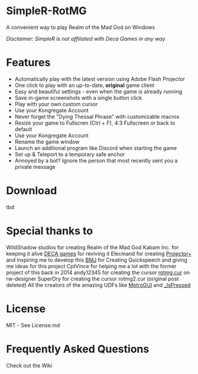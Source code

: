 # SimpleR-RotMG
A convenient way to play Realm of the Mad God on Windows

*Disclaimer: SimpleR is not affiliated with Deca Games in any way*

# Features
- Automatically play with the latest version using Adobe Flash Projector
- One click to play with an up-to-date, **original** game client
- Easy and beautiful settings - even when the game is already running
- Save in-game screenshots with a single button click
- Play with your own custom cursor
- Use your Kongregate Account
- Never forget the "Dying Thessal Phrase" with customizable macros
- Resize your game to Fullscren (Ctrl + F), 4:3 Fullscreen or back to default
- Use your Kongregate Account
- Rename the game window
- Launch an additional program like Discord when starting the game
- Set up & Teleport to a temporary safe anchor
- Annoyed by a bot? Ignore the person that most recently sent you a private message


# Download
tbd

# Special thanks to
WildShadow studios for creating Realm of the Mad God
Kabam Inc. for keeping it alive
[DECA games](http://decagames.com) for reviving it
Elecmand for creating [Projector+](http://web.archive.org/web/20120326163330/http://forums.wildshadow.com/node/64729) and inspiring me to develop this
[BMJ](https://www.realmeye.com/player/bmj) for Creating Quickspeech and giving me ideas for this project
CptVince for helping me a lot with the former project of this back in 2014
andy12345 for creating the cursor [rotmg.cur](http://www.rw-designer.com/cursor-detail/27070) on rw-designer
SuperDry for creating the cursor rotmg2.cur (original post deleted)
All the creators of the amazing UDFs like [MetroGUI](https://www.autoitscript.com/forum/topic/161184-metrogui-udf-v51-windows-10-style-buttons-toggles-radios-menu-etc/) and [_IsPressed](https://www.autoitscript.com/forum/topic/86296-ispressed_udf-v23-advanced-keypress/)

# License
MIT - See License.md

# Frequently Asked Questions
Check out the Wiki

